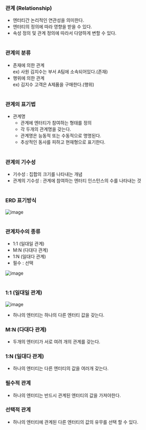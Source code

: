### 관계 (Relationship)
- 엔터티간 논리적인 연관성을 의미한다.
- 엔터티의 정의에 따라 영향을 받을 수 있다.
- 속성 정의 및 관계 정의에 따라서 다양하게 변할 수 있다.
#
### 관계의 분류
- 존재에 의한 관계  
  ex) 사원 김지수는 부서 A팀에 소속되어있다.(존재)
- 행위에 의한 관계  
  ex) 김지수 고객은 A제품을 구매한다.(행위)
#
### 관계의 표기법
- 관계명
  - 관계에 엔터티가 참여하는 형태를 정의
  - 각 두개의 관계명을 갖는다.
  - 관계명은 능동적 또는 수동적으로 명명된다.
  - 추상적인 동사를 피하고 현재형으로 표기한다.
#
### 관계의 기수성
- 기수성 : 집합의 크기를 나타내는 개념
- 관계의 기수성 : 관계에 참여하는 엔터티 인스턴스의 수를 나타내는 것
#
### ERD 표기방식
![image](https://github.com/user-attachments/assets/1e669ade-ca06-42f5-8198-fe9fca92229b)
#
### 관계차수의 종류
- 1:1 (일대일 관계)
- M:N (다대다 관계)
- 1:N (일대다 관계)
- 필수 : 선택

![image](https://github.com/user-attachments/assets/f8aa7a86-9fee-4128-8004-13b77a48dd7d)
#
### 1:1 (일대일 관계)
![image](https://github.com/user-attachments/assets/40b7cbce-5c30-40d9-a66d-77bf355f0c16)
- 하나의 엔터티는 하나의 다른 엔터티 값을 갖는다.

### M:N (다대다 관계)
- 두개의 엔터티가 서로 여려 개의 관계를 갖는다.

### 1:N (일대다 관계)
- 하나의 엔터티는 다른 엔터티의 값을 여러개 갖는다.

### 필수적 관계
- 하나의 엔터티는 반드시 관계된 엔터티의 값을 가져야한다.

### 선택적 관계
- 하나의 엔터티에 관계된 다른 엔터티의 값의 유무를 선택 할 수 있다.

### 

